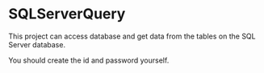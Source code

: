 # SQLServerQuery
This project can access database and get data from the tables on the SQL Server database.

You should create the id and password yourself.
